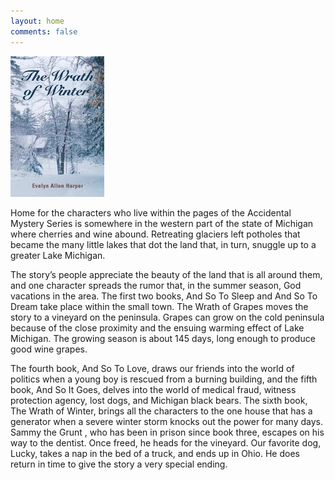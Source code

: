 ```yaml
---
layout: home
comments: false
---
```

![Wrath Of Winter](/assets/images/thewrathofwinter.jpg)

Home for the characters who live within the pages of the Accidental Mystery Series is somewhere in the western part of the state of Michigan where cherries and wine abound. Retreating glaciers left potholes that became the many little lakes that dot the land that, in turn, snuggle up to a greater Lake Michigan.

The story’s people appreciate the beauty of the land that is all around them, and one character spreads the rumor that, in the summer season, God vacations in the area. The first two books, And So To Sleep and And So To Dream take place within the small town. The Wrath of Grapes moves the story to a vineyard on the peninsula. Grapes can grow on the cold peninsula because of the close proximity and the ensuing warming effect of Lake Michigan. The growing season is about 145 days, long enough to produce good wine grapes.

The fourth book, And So To Love, draws our friends into the world of politics when a young boy is rescued from a burning building, and the fifth book, And So It Goes, delves into the world of medical fraud, witness protection agency, lost dogs, and Michigan black bears. The sixth book, The Wrath of Winter, brings all the characters to the one house that has a generator when a severe winter storm knocks out the power for many days. Sammy the Grunt , who has been in prison since book three, escapes on his way to the dentist. Once freed, he heads for the vineyard. Our favorite dog, Lucky, takes a nap in the bed of a truck, and ends up in Ohio. He does return in time to give the story a very special ending.
